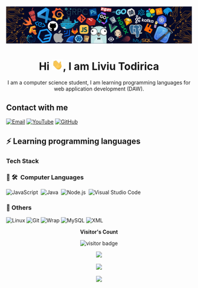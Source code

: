 <p align="center">
<p align="center"><img src="https://raw.githubusercontent.com/KevinPatel04/KevinPatel04/master/header.png"></p>
</p>

<h1 align="center">Hi <img src="https://raw.githubusercontent.com/KevinPatel04/KevinPatel04/master/Hi.gif" width="30px">, I am Liviu Todirica </h1>


<p align="center">
 I am a computer science student, I am learning programming languages for web application development (DAW).


## Contact with me

[![Email](https://img.shields.io/badge/Mail-D14836?style=for-the-badge&logo=gmail&logoColor=white)](mailto:todiliviu94@gmail.com)
[![YouTube](https://img.shields.io/badge/YouTube-FF0000?style=for-the-badge&logo=youtube&logoColor=white)](https://www.youtube.com/@todiwild8466)
[![GitHub](https://img.shields.io/badge/GitHub-000000?style=for-the-badge&logo=github&logoColor=white)](https://github.com/todiliviu)

## ⚡ Learning programming languages
### Tech Stack
### 🚀 🛠 &nbsp;Computer  Languages

![JavaScript](https://img.shields.io/badge/-JavaScript-05122A?style=flat&logo=javascript)&nbsp;
![Java](https://img.shields.io/badge/-Java-05122A?style=flat&logo=Java&logoColor=FFA518)&nbsp;
![Node.js](https://img.shields.io/badge/-Node.js-05122A?style=flat&logo=node.js&logoColor=339933)&nbsp;
![Visual Studio Code](https://img.shields.io/badge/-Visual%20Studio%20Code-05122A?style=flat&logo=visual-studio-code&logoColor=007ACC)&nbsp;

### 📘 Others

![Linux](https://img.shields.io/badge/Linux-White?style=for-the-badge&logo=linux&logoColor=black&labelColor=white)
![Git](https://img.shields.io/badge/GIT-orange?style=for-the-badge&logo=git&logoColor=white)
![Wrap](https://img.shields.io/badge/WRAP-blue?style=for-the-badge&logoColor=white)
![MySQL](https://img.shields.io/badge/MySQL-black?style=for-the-badge&logo=mysql&logoColor=white&labelColor=black)
![XML](https://img.shields.io/badge/XML-white?style=for-the-badge&logo=blue&logoColor=blue&labelColor=white)

<p align="center"><b>Visitor's Count</b></p>
<p align="center">
  <img src="https://profile-counter.glitch.me/%7BKevinPatel04%7D/count.svg" alt="visitor badge"/>
</p>
<p align="center">
  <img src="https://github-readme-stats.vercel.app/api/top-langs/?username=todiliviu&layout=compact&hide=TSQL&theme=chartreuse-dark">
</p>
<p align="center">
  <img src="https://github-readme-stats.vercel.app/api?username=todiliviu&count_private=true&show_icons=true&theme=chartreuse-dark&include_all_commits=true" width="400">
</p>
<p align="center">
  <img src="https://github-readme-streak-stats.herokuapp.com?user=todiliviu&theme=chartreuse-dark">
</p>
